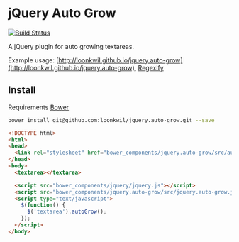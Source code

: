 # jQuery Auto Grow

[![Build Status](https://travis-ci.org/loonkwil/jquery.auto-grow.png)](https://travis-ci.org/loonkwil/jquery.auto-grow)

A jQuery plugin for auto growing textareas.

Example usage:
[http://loonkwil.github.io/jquery.auto-grow](http://loonkwil.github.io/jquery.auto-grow),
[Regexify](http://loonkwil.github.io/regexify)

## Install

Requirements [Bower](https://github.com/bower/bower)

```bash
bower install git@github.com:loonkwil/jquery.auto-grow.git --save
```

```html
<!DOCTYPE html>
<html>
<head>
  <link rel="stylesheet" href="bower_components/jquery.auto-grow/src/auto-grow.css">
</head>
<body>
  <textarea></textarea>

  <script src="bower_components/jquery/jquery.js"></script>
  <script src="bower_components/jquery.auto-grow/src/jquery.auto-grow.js"></script>
  <script type="text/javascript">
    $(function() {
      $('textarea').autoGrow();
    });
  </script>
</body>
```
